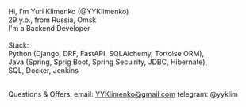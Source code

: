 Hi, I’m Yuri Klimenko (@YYKlimenko) <br>
29 y.o., from Russia, Omsk <br>
I'm a Backend Developer <br><br>
Stack:<br>
Python (Django, DRF, FastAPI, SQLAlchemy, Tortoise ORM),<br>
Java (Spring, Sprig Boot, Spring Secuirity, JDBC, Hibernate),<br>
SQL, Docker, Jenkins <br><br>

Questions & Offers: 
  email: YYKlimenko@gmail.com
  telegram: @yyklim 
